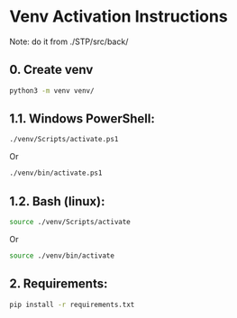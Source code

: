 # Venv Activation Instructions
Note: do it from ./STP/src/back/

## 0. Create venv
```bash
python3 -m venv venv/
```

## 1.1. Windows PowerShell:
```bash
./venv/Scripts/activate.ps1
```
Or
```bash
./venv/bin/activate.ps1
```

## 1.2. Bash (linux):
```bash
source ./venv/Scripts/activate
```
Or
```bash
source ./venv/bin/activate
```

## 2. Requirements:
```bash
pip install -r requirements.txt
```
